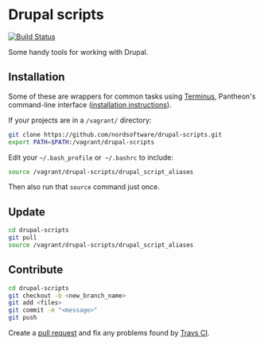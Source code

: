 # Drupal scripts

[![Build Status](https://travis-ci.org/digiaonline/drupal-scripts.svg?branch=master)](https://travis-ci.org/digiaonline/drupal-scripts)

Some handy tools for working with Drupal.

## Installation

Some of these are wrappers for common tasks using [Terminus](https://pantheon.io/docs/articles/local/cli/), Pantheon's command-line interface ([installation instructions](https://github.com/pantheon-systems/cli#installation)).

If your projects are in a `/vagrant/` directory:

```bash
git clone https://github.com/nordsoftware/drupal-scripts.git
export PATH=$PATH:/vagrant/drupal-scripts
```

Edit your `~/.bash_profile` or` ~/.bashrc` to include:
```bash
source /vagrant/drupal-scripts/drupal_script_aliases
```

Then also run that `source` command just once.


## Update

```bash
cd drupal-scripts
git pull
source /vagrant/drupal-scripts/drupal_script_aliases
```

## Contribute

```bash
cd drupal-scripts
git checkout -b <new_branch_name>
git add <files>
git commit -m "<message>"
git push
```
Create a [pull request](https://github.com/nordsoftware/drupal-scripts/pulls) and fix any problems found by [Travs CI](https://travis-ci.org/nordsoftware/drupal-scripts/pull_requests).
